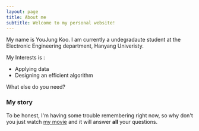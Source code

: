 ```yaml
---
layout: page
title: About me
subtitle: Welcome to my personal website!
---
```


My name is YouJung Koo. I am currently a undegradaute student at the Electronic Engineering department, Hanyang Univeristy. 

My Interests is :

- Applying data
- Designing an efficient algorithm

What else do you need?

### My story

To be honest, I'm having some trouble remembering right now, so why don't you just watch [my movie](https://en.wikipedia.org/wiki/The_Princess_Bride_%28film%29) and it will answer **all** your questions.
